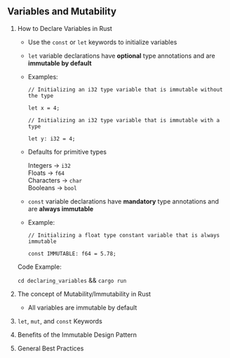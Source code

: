 ## Variables and Mutability

1. How to Declare Variables in Rust

    - Use the `const` or `let` keywords to initialize variables<br/>

    - `let` variable declarations have **optional** type annotations and are **immutable by default**

    - Examples: <br/>

        ~~~
        // Initializing an i32 type variable that is immutable without the type

        let x = 4;

        // Initializing an i32 type variable that is immutable with a type

        let y: i32 = 4;
        ~~~

    - Defaults for primitive types

        Integers -> `i32`<br/>
        Floats -> `f64`<br/>
        Characters -> `char`<br/>
        Booleans -> `bool`<br/>

    - `const` variable declarations have **mandatory** type annotations and are **always immutable**

    - Example: <br/>

        ~~~
        // Initializing a float type constant variable that is always immutable

        const IMMUTABLE: f64 = 5.78;
        ~~~

    Code Example:

    `cd declaring_variables` && `cargo run`

2. The concept of Mutability/Immutability in Rust

   - All variables are immutable by default

3. `let`, `mut`, and `const` Keywords

4. Benefits of the Immutable Design Pattern

5. General Best Practices
